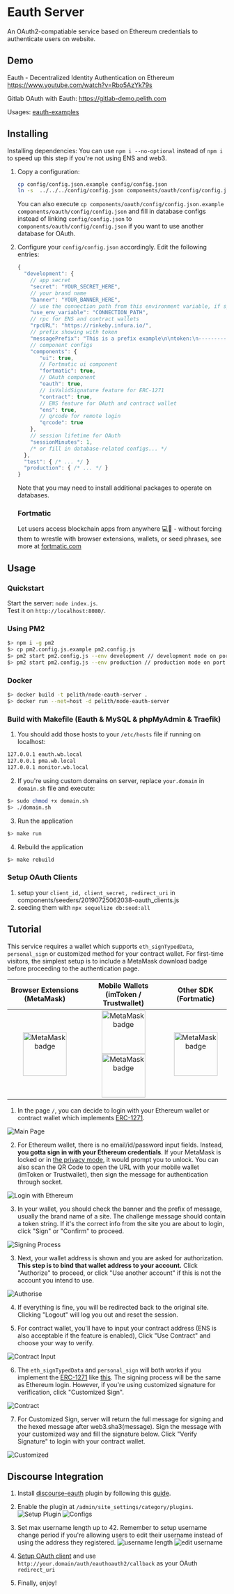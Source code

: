 # Eauth Server

An OAuth2-compatiable service based on Ethereum credentials to authenticate users on website.

## Demo

Eauth - Decentralized Identity Authentication on Ethereum https://www.youtube.com/watch?v=Rbo5AzYk79s

Gitlab OAuth with Eauth: https://gitlab-demo.pelith.com

Usages: [eauth-examples](https://github.com/pelith/eauth-examples)

## Installing

Installing dependencies: You can use `npm i --no-optional` instead of `npm i` to speed up this step if you're not using ENS and web3.

1. Copy a configuration:
   ```bash
   cp config/config.json.example config/config.json
   ln -s  ../../../config/config.json components/oauth/config/config.json
   ```

   You can also execute `cp components/oauth/config/config.json.example components/oauth/config/config.json` and fill in database configs instead of linking `config/config.json` to `components/oauth/config/config.json` if you want to use another database for OAuth.

2. Configure your `config/config.json` accordingly. Edit the following entries:
   ```js
   {
     "development": {
       // app secret
       "secret": "YOUR_SECRET_HERE",
       // your brand name
       "banner": "YOUR_BANNER_HERE",
       // use the connection path from this environment variable, if specified
       "use_env_variable": "CONNECTION_PATH",
       // rpc for ENS and contract wallets
       "rpcURL": "https://rinkeby.infura.io/",
       // prefix showing with token
       "messagePrefix": "This is a prefix example\n\ntoken:\n----------\n",
       // component configs
       "components": {
          "ui": true,
          // Fortmatic ui component
          "fortmatic": true,
          // OAuth component
          "oauth": true,
          // isValidSignature feature for ERC-1271
          "contract": true,
          // ENS feature for OAuth and contract wallet
          "ens": true,
          // qrcode for remote login
          "qrcode": true
       },
       // session lifetime for OAuth
       "sessionMinutes": 1,
       /* or fill in database-related configs... */
     },
     "test": { /* ... */ }
     "production": { /* ... */ }
   }
   ```

   Note that you may need to install additional packages to operate on databases.

   ### Fortmatic

   Let users access blockchain apps from anywhere 💻📱 - without forcing them to wrestle with browser extensions, wallets, or seed phrases, see more at [fortmatic.com](fortmatic.com)

## Usage
### Quickstart

Start the server: `node index.js`. \
Test it on `http://localhost:8080/`.

### Using PM2

```sh
$> npm i -g pm2
$> cp pm2.config.js.example pm2.config.js
$> pm2 start pm2.config.js --env development // development mode on port 8080
$> pm2 start pm2.config.js --env production // production mode on port 80
```

### Docker

```sh
$> docker build -t pelith/node-eauth-server .
$> docker run --net=host -d pelith/node-eauth-server
```

### Build with Makefile (Eauth & MySQL & phpMyAdmin & Traefik)

1. You should add those hosts to your `/etc/hosts` file if running on localhost:
```bash
127.0.0.1 eauth.wb.local
127.0.0.1 pma.wb.local
127.0.0.1 monitor.wb.local
```
2. If you're using custom domains on server, replace `your.domain` in `domain.sh` file and execute:
```sh
$> sudo chmod +x domain.sh
$> ./domain.sh
```
3. Run the application
```sh
$> make run
```
4. Rebuild the application
```sh
$> make rebuild
```

### Setup OAuth Clients

  1. setup your `client_id, client_secret, redirect_uri` in components/seeders/20190725062038-oauth_clients.js
  2. seeding them with `npx sequelize db:seed:all`


## Tutorial

This service requires a wallet which supports `eth_signTypedData`, `personal_sign` or customized method for your contract wallet. For first-time visitors, the simplest setup is to include a MetaMask download badge before proceeding to the authentication page.

Browser Extensions (MetaMask) | Mobile Wallets (imToken / Trustwallet) | Other SDK (Fortmatic)
:-------------------------:|:-------------------------:|:-------------------------:
[<img alt="MetaMask badge" src="https://raw.githubusercontent.com/MetaMask/faq/master/images/download-metamask.png" height="100">](https://metamask.io)  |  [<img alt="MetaMask badge" src="https://token.im/img/appLogo.97de1461.svg" height="100">](https://token.im/download?locale=en-us) [<img alt="MetaMask badge" src="https://avatars0.githubusercontent.com/u/32179889?s=100&v=4" height="100">](https://trustwallet.com/) | [<img alt="MetaMask badge" src="https://avatars1.githubusercontent.com/u/38988377?s=90&v=4" height="100">](https://fortmatic.com/)

1. In the page `/`, you can decide to login with your Ethereum wallet or contract wallet which implements [ERC-1271](https://github.com/ethereum/EIPs/issues/1271).

![Main Page](https://user-images.githubusercontent.com/16600750/64110015-7dac8400-cd70-11e9-83ab-412ad8b17a59.png)

2. For Ethereum wallet, there is no email/id/password input fields. Instead, **you gotta sign in with your Ethereum credentials**. If your MetaMask is locked or in [the privacy mode](https://medium.com/metamask/introducing-privacy-mode-42549d4870fa), it would prompt you to unlock. You can also scan the QR Code to open the URL with your mobile wallet (imToken or Trustwallet), then sign the message for authentication through socket.

![Login with Ethereum](https://user-images.githubusercontent.com/16600750/64110510-e8aa8a80-cd71-11e9-9f5a-8bd3195b95e8.png)

3. In your wallet, you should check the banner and the prefix of message, usually the brand name of a site. The challenge message should contain a token string. If it's the correct info from the site you are about to login, click "Sign" or "Confirm" to proceed.

![Signing Process](https://user-images.githubusercontent.com/16600750/64104830-90b95700-cd64-11e9-8f0f-6d642692b72b.jpeg)

3. Next, your wallet address is shown and you are asked for authorization. **This step is to bind that wallet address to your account.** Click "Authorize" to proceed, or click "Use another account" if this is not the account you intend to use.

![Authorise](https://user-images.githubusercontent.com/16600750/64116418-d3d5f300-cd81-11e9-9de6-fb81bfb437df.png)

4. If everything is fine, you will be redirected back to the original site. Clicking "Logout" will log you out and reset the session.

5. For contract wallet, you'll have to input your contract address (ENS is also acceptable if the feature is enabled), Click "Use Contract" and choose your way to verify.

![Contract Input](https://user-images.githubusercontent.com/16600750/64110524-f19b5c00-cd71-11e9-9705-39fe7ee70084.png)

6. The `eth_signTypedData` and `personal_sign` will both works if you implement the [ERC-1271](https://github.com/ethereum/EIPs/issues/1271) like [this](https://github.com/artistic709/solidity_contracts/blob/master/personalwalletfactory.sol#L106). The signing process will be the same as Ethereum login. However, if you're using customized signature for verification, click "Customized Sign".

![Contract](https://user-images.githubusercontent.com/16600750/64110536-f7913d00-cd71-11e9-9107-5d5ce93ca57b.png)

7. For Customized Sign, server will return the full message for signing and the hexed message after web3.sha3(message). Sign the message with your customized way and fill the signature below. Click "Verify Signature" to login with your contract wallet.

![Customized](https://user-images.githubusercontent.com/16600750/64110579-17286580-cd72-11e9-89d4-42bf5cfd4123.png)

## Discourse Integration

1. Install [discourse-eauth](https://github.com/pelith/discourse-eauth) plugin by following this [guide](https://meta.discourse.org/t/install-plugins-in-discourse/19157).

2. Enable the plugin at `/admin/site_settings/category/plugins`.
![Setup Plugin](https://user-images.githubusercontent.com/16600750/64149783-63c57c80-ce16-11e9-92f1-693eb0a70680.png)
![Configs](https://user-images.githubusercontent.com/16600750/64155221-e7d13180-ce21-11e9-9ae8-0644a81d85a0.png)

3. Set max username length up to 42. Remember to setup username change period if you're allowing users to edit their username instead of using the address they registered.
![username length](https://user-images.githubusercontent.com/16600750/64155052-9a54c480-ce21-11e9-92a7-fbe6e08befff.png)
![edit username](https://user-images.githubusercontent.com/16600750/64159073-26b6b580-ce29-11e9-80a8-abc1235ae46a.png)

4. [Setup OAuth client](https://github.com/pelith/node-eauth-server/tree/componentize#setup-oauth-clients) and use `http://your.domain/auth/eauthoauth2/callback` as your OAuth `redirect_uri`

5. Finally, enjoy!
